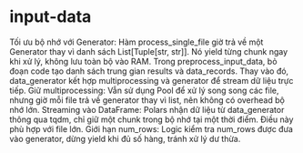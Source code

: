 # input-data
 
Tối ưu bộ nhớ với Generator:
Hàm process_single_file giờ trả về một Generator thay vì danh sách List[Tuple[str, str]]. Nó yield từng chunk ngay khi xử lý, không lưu toàn bộ vào RAM.
Trong preprocess_input_data, bỏ đoạn code tạo danh sách trung gian results và data_records. Thay vào đó, data_generator kết hợp multiprocessing và generator để stream dữ liệu trực tiếp.
Giữ multiprocessing:
Vẫn sử dụng Pool để xử lý song song các file, nhưng giờ mỗi file trả về generator thay vì list, nên không có overhead bộ nhớ lớn.
Streaming vào DataFrame:
Polars nhận dữ liệu từ data_generator thông qua tqdm, chỉ giữ một chunk trong bộ nhớ tại một thời điểm. Điều này phù hợp với file lớn.
Giới hạn num_rows:
Logic kiểm tra num_rows được đưa vào generator, dừng yield khi đủ số hàng, tránh xử lý dư thừa.